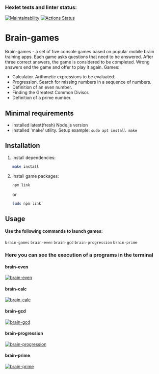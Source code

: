 ### Hexlet tests and linter status:

[![Maintainability](https://api.codeclimate.com/v1/badges/dfc50c2d88cd46d069c1/maintainability)](https://codeclimate.com/github/expant/frontend-project-44)
[![Actions Status](https://github.com/expant/frontend-project-44/workflows/hexlet-check/badge.svg)](https://github.com/expant/frontend-project-44/actions)

# Brain-games

Brain-games - a set of five console games based on popular mobile brain training apps. Each game asks questions that need to be answered. After three correct answers, the game is considered to be completed. Wrong answers end the game and offer to play it again. Games:

* Calculator. Arithmetic expressions to be evaluated.
* Progression. Search for missing numbers in a sequence of numbers.
* Definition of an even number.
* Finding the Greatest Common Divisor.
* Definition of a prime number.

## Minimal requirements

* installed latest(fresh) Node.js version
* installed 'make' utility. 
    Setup example:
    `sudo apt install make`

## Installation

1.  Install dependencies: 
    ```sh
    make install
    ```
1.  Install game packages: 
    ```sh
    npm link
    ``` 
    or 
    ```sh
    sudo npm link
    ```

## Usage

#### Use the following commands to launch games:
`brain-games` `brain-even` `brain-gcd` `brain-progression` `brain-prime`

### Here you can see the execution of a programs in the terminal


#### brain-even
[![brain-even](https://asciinema.org/a/gICEWsdfxkpr4yx5S71gT21Mk.svg)](https://asciinema.org/a/gICEWsdfxkpr4yx5S71gT21Mk)

#### brain-calc
[![brain-calc](https://asciinema.org/a/UJ4C9U51zqGFC45HSfs3dwvOO.svg)](https://asciinema.org/a/UJ4C9U51zqGFC45HSfs3dwvOO)

#### brain-gcd
[![brain-gcd](https://asciinema.org/a/IiMdTkjmVuo9RstVJNMStykPT.svg)](https://asciinema.org/a/IiMdTkjmVuo9RstVJNMStykPT)

#### brain-progression
[![brain-progression](https://asciinema.org/a/vcQk47ejOx5NiLwFgkwrBeq9F.svg)](https://asciinema.org/a/vcQk47ejOx5NiLwFgkwrBeq9F)

#### brain-prime
[![brain-prime](https://asciinema.org/a/5q3FTLOkOA5NLpEcVXjvLZL2W.svg)](https://asciinema.org/a/5q3FTLOkOA5NLpEcVXjvLZL2W)
